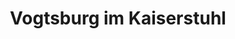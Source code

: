 ---
title: Vogtsburg im Kaiserstuhl
url: /vogtsburg-im-kaiserstuhl/
latitude: 48.099
longitude: 7.597
---
